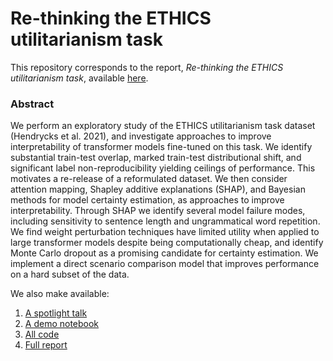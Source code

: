 # Re-thinking the ETHICS utilitarianism task

This repository corresponds to the report, *Re-thinking the ETHICS utilitarianism task*, available [here](https://raw.githubusercontent.com/ravipatelxyz/NLPethics/main/report.pdf).

### Abstract
We perform an exploratory study of the ETHICS utilitarianism task dataset (Hendrycks et al. 2021), and investigate approaches to improve interpretability of transformer models fine-tuned on this task. We identify substantial train-test overlap, marked train-test distributional shift, and significant label non-reproducibility yielding ceilings of performance. This motivates a re-release of a reformulated dataset. We then consider attention mapping, Shapley additive explanations (SHAP), and Bayesian methods for model certainty estimation, as approaches to improve interpretability. Through SHAP we identify several model failure modes, including sensitivity to sentence length and ungrammatical word repetition. We find weight perturbation techniques have limited utility when applied to large transformer models despite being computationally cheap, and identify Monte Carlo dropout as a promising candidate for certainty estimation. We implement a direct scenario comparison model that improves performance on a hard subset of the data.

We also make available:
1. [A spotlight talk](https://raw.githubusercontent.com/ravipatelxyz/NLPethics/main/spotlight_slides.pdf)
2. [A demo notebook](https://colab.research.google.com/drive/1xukWs4J3yZo5k36T_NmU2jQXZuqpTV9J?usp=sharing)
3. [All code](https://github.com/ravipatelxyz/NLPethics)
4. [Full report](https://raw.githubusercontent.com/ravipatelxyz/NLPethics/main/report.pdf)
